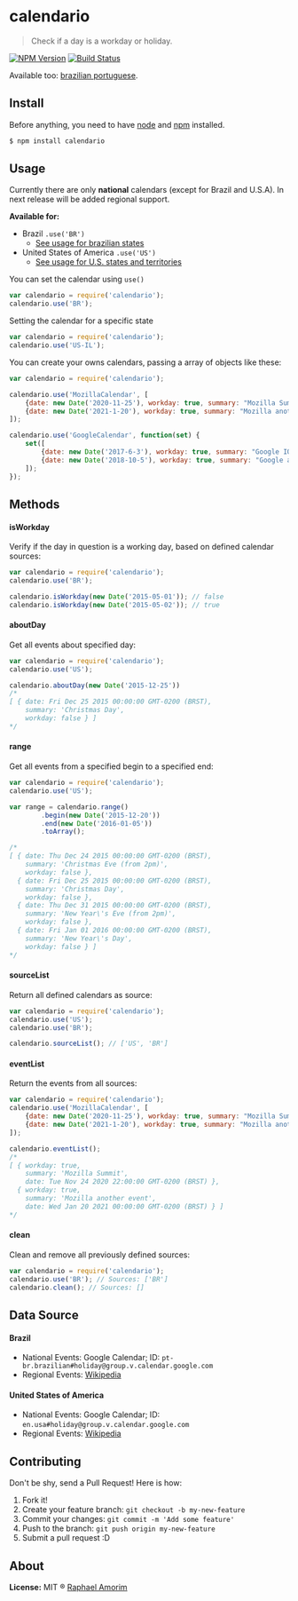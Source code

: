 # calendario

> Check if a day is a workday or holiday.

[![NPM Version](https://img.shields.io/npm/v/express.svg?style=flat)](https://www.npmjs.org/package/calendario)
[![Build Status](https://api.travis-ci.org/raphamorim/calendario.svg)](https://travis-ci.org/raphamorim/calendario)

Available too: [brazilian portuguese](docs/PT-BR.md).

## Install

Before anything, you need to have [node](http://nodejs.org/) and [npm](https://www.npmjs.org/) installed.

```sh
$ npm install calendario
```

## Usage

Currently there are only **national** calendars (except for Brazil and U.S.A). In next release will be added regional support.

**Available for:**

- Brazil `.use('BR')`
  - [See usage for brazilian states](docs/BR/states.md)
- United States of America `.use('US')`
  - [See usage for U.S. states and territories](docs/US/states.md)

You can set the calendar using `use()`

```javascript
var calendario = require('calendario');
calendario.use('BR');
```

Setting the calendar for a specific state

```javascript
var calendario = require('calendario');
calendario.use('US-IL');
```

You can create your owns calendars, passing a array of objects like these:

```javascript
var calendario = require('calendario');

calendario.use('MozillaCalendar', [
	{date: new Date('2020-11-25'), workday: true, summary: "Mozilla Summit"},
	{date: new Date('2021-1-20'), workday: true, summary: "Mozilla another event"}
]);

calendario.use('GoogleCalendar', function(set) {
	set([
		{date: new Date('2017-6-3'), workday: true, summary: "Google IO"},
		{date: new Date('2018-10-5'), workday: true, summary: "Google another event"},
	]);
});
```

## Methods

#### isWorkday

Verify if the day in question is a working day, based on defined calendar sources:

```javascript
var calendario = require('calendario');
calendario.use('BR');

calendario.isWorkday(new Date('2015-05-01')); // false
calendario.isWorkday(new Date('2015-05-02')); // true
```

#### aboutDay

Get all events about specified day:

```javascript
var calendario = require('calendario');
calendario.use('US');

calendario.aboutDay(new Date('2015-12-25'))
/*
[ { date: Fri Dec 25 2015 00:00:00 GMT-0200 (BRST),
    summary: 'Christmas Day',
    workday: false } ]
*/
```

#### range

Get all events from a specified begin to a specified end:

```javascript
var calendario = require('calendario');
calendario.use('US');

var range = calendario.range()
		.begin(new Date('2015-12-20'))
		.end(new Date('2016-01-05'))
		.toArray();

/*
[ { date: Thu Dec 24 2015 00:00:00 GMT-0200 (BRST),
    summary: 'Christmas Eve (from 2pm)',
    workday: false },
  { date: Fri Dec 25 2015 00:00:00 GMT-0200 (BRST),
    summary: 'Christmas Day',
    workday: false },
  { date: Thu Dec 31 2015 00:00:00 GMT-0200 (BRST),
    summary: 'New Year\'s Eve (from 2pm)',
    workday: false },
  { date: Fri Jan 01 2016 00:00:00 GMT-0200 (BRST),
    summary: 'New Year\'s Day',
    workday: false } ]
*/
```

#### sourceList

Return all defined calendars as source:

```javascript
var calendario = require('calendario');
calendario.use('US');
calendario.use('BR');

calendario.sourceList(); // ['US', 'BR']
```

#### eventList

Return the events from all sources:

```javascript
var calendario = require('calendario');
calendario.use('MozillaCalendar', [
	{date: new Date('2020-11-25'), workday: true, summary: "Mozilla Summit"},
	{date: new Date('2021-1-20'), workday: true, summary: "Mozilla another event"}
]);

calendario.eventList();
/*
[ { workday: true,
    summary: 'Mozilla Summit',
    date: Tue Nov 24 2020 22:00:00 GMT-0200 (BRST) },
  { workday: true,
    summary: 'Mozilla another event',
    date: Wed Jan 20 2021 00:00:00 GMT-0200 (BRST) } ]
*/
```

#### clean

Clean and remove all previously defined sources:

```javascript
var calendario = require('calendario');
calendario.use('BR'); // Sources: ['BR']
calendario.clean(); // Sources: []
```

## Data Source

#### Brazil

- National Events: Google Calendar; ID: `pt-br.brazilian#holiday@group.v.calendar.google.com`
- Regional Events: [Wikipedia](http://pt.wikipedia.org/wiki/Feriados_no_Brasil#Festas_m.C3.B3veis)

#### United States of America

- National Events: Google Calendar; ID: `en.usa#holiday@group.v.calendar.google.com`
- Regional Events: [Wikipedia](http://en.wikipedia.org/wiki/Public_holidays_in_the_United_States#Legal_holidays_by_states_and_political_divisions_of_the_United_States)

## Contributing

Don't be shy, send a Pull Request! Here is how:

1. Fork it!
2. Create your feature branch: `git checkout -b my-new-feature`
3. Commit your changes: `git commit -m 'Add some feature'`
4. Push to the branch: `git push origin my-new-feature`
5. Submit a pull request :D

## About

**License:** MIT ® [Raphael Amorim](https://github.com/raphamorim)
